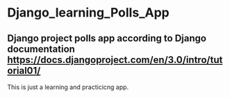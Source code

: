 # Django_learning_Polls_App

## Django project polls app according to Django documentation https://docs.djangoproject.com/en/3.0/intro/tutorial01/
This is just a learning and practicicng app.


